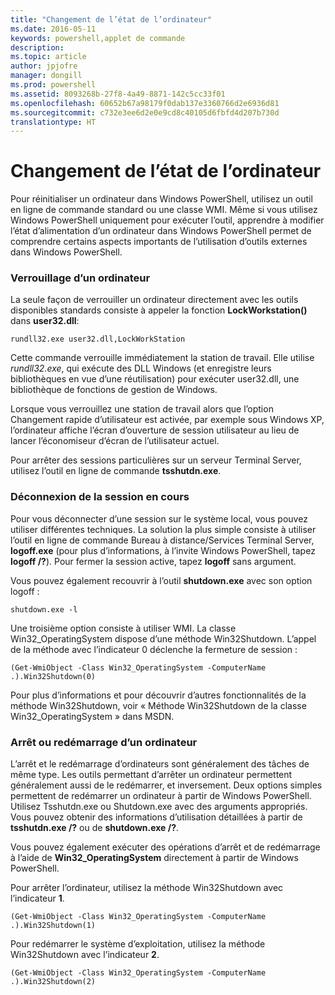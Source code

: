 ```yaml
---
title: "Changement de l’état de l’ordinateur"
ms.date: 2016-05-11
keywords: powershell,applet de commande
description: 
ms.topic: article
author: jpjofre
manager: dongill
ms.prod: powershell
ms.assetid: 8093268b-27f8-4a49-8871-142c5cc33f01
ms.openlocfilehash: 60652b67a98179f0dab137e3360766d2e6936d81
ms.sourcegitcommit: c732e3ee6d2e0e9cd8c40105d6fbfd4d207b730d
translationtype: HT
---
```

# <a name="changing-computer-state"></a>Changement de l’état de l’ordinateur
Pour réinitialiser un ordinateur dans Windows PowerShell, utilisez un outil en ligne de commande standard ou une classe WMI. Même si vous utilisez Windows PowerShell uniquement pour exécuter l’outil, apprendre à modifier l’état d’alimentation d’un ordinateur dans Windows PowerShell permet de comprendre certains aspects importants de l’utilisation d’outils externes dans Windows PowerShell.

### <a name="locking-a-computer"></a>Verrouillage d’un ordinateur
La seule façon de verrouiller un ordinateur directement avec les outils disponibles standards consiste à appeler la fonction **LockWorkstation()** dans **user32.dll**:

```
rundll32.exe user32.dll,LockWorkStation
```

Cette commande verrouille immédiatement la station de travail. Elle utilise *rundll32.exe*, qui exécute des DLL Windows (et enregistre leurs bibliothèques en vue d’une réutilisation) pour exécuter user32.dll, une bibliothèque de fonctions de gestion de Windows.

Lorsque vous verrouillez une station de travail alors que l’option Changement rapide d’utilisateur est activée, par exemple sous Windows XP, l’ordinateur affiche l’écran d’ouverture de session utilisateur au lieu de lancer l’économiseur d’écran de l’utilisateur actuel.

Pour arrêter des sessions particulières sur un serveur Terminal Server, utilisez l’outil en ligne de commande **tsshutdn.exe**.

### <a name="logging-off-the-current-session"></a>Déconnexion de la session en cours
Pour vous déconnecter d’une session sur le système local, vous pouvez utiliser différentes techniques. La solution la plus simple consiste à utiliser l’outil en ligne de commande Bureau à distance/Services Terminal Server, **logoff.exe** (pour plus d’informations, à l’invite Windows PowerShell, tapez **logoff /?**). Pour fermer la session active, tapez **logoff** sans argument.

Vous pouvez également recouvrir à l’outil **shutdown.exe** avec son option logoff :

```
shutdown.exe -l
```

Une troisième option consiste à utiliser WMI. La classe Win32_OperatingSystem dispose d’une méthode Win32Shutdown. L’appel de la méthode avec l’indicateur 0 déclenche la fermeture de session :

```
(Get-WmiObject -Class Win32_OperatingSystem -ComputerName .).Win32Shutdown(0)
```

Pour plus d’informations et pour découvrir d’autres fonctionnalités de la méthode Win32Shutdown, voir « Méthode Win32Shutdown de la classe Win32_OperatingSystem » dans MSDN.

### <a name="shutting-down-or-restarting-a-computer"></a>Arrêt ou redémarrage d’un ordinateur
L’arrêt et le redémarrage d’ordinateurs sont généralement des tâches de même type. Les outils permettant d’arrêter un ordinateur permettent généralement aussi de le redémarrer, et inversement. Deux options simples permettent de redémarrer un ordinateur à partir de Windows PowerShell. Utilisez Tsshutdn.exe ou Shutdown.exe avec des arguments appropriés. Vous pouvez obtenir des informations d’utilisation détaillées à partir de **tsshutdn.exe /?** ou de **shutdown.exe /?**.

Vous pouvez également exécuter des opérations d’arrêt et de redémarrage à l’aide de **Win32_OperatingSystem** directement à partir de Windows PowerShell.

Pour arrêter l’ordinateur, utilisez la méthode Win32Shutdown avec l’indicateur **1**.

```
(Get-WmiObject -Class Win32_OperatingSystem -ComputerName .).Win32Shutdown(1)
```

Pour redémarrer le système d’exploitation, utilisez la méthode Win32Shutdown avec l’indicateur **2**.

```
(Get-WmiObject -Class Win32_OperatingSystem -ComputerName .).Win32Shutdown(2)
```

